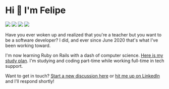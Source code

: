 # Hi 👋 I'm Felipe

<a href="https://www.linkedin.com/in/fpsvogel" alt="LinkedIn"><img src="https://img.shields.io/badge/LinkedIn-blue?style=for-the-badge&logo=linkedin" /></a>
<a href="https://www.polywork.com/fpsvogel" alt="Polywork"><img src="https://img.shields.io/badge/Polywork-blueviolet?style=for-the-badge&logo=polywork" /></a>
<a href="https://fpsvogel.com" alt="Felipe's blog"><img src="https://img.shields.io/badge/🐤-My%20Blog-555?style=for-the-badge" /></a>
<a href="https://twitter.com/fpsvogel" alt="Twitter"><img src="https://img.shields.io/badge/Twitter-1d9bf0?style=for-the-badge&logo=twitter&logoColor=white" /></a>

Have you ever woken up and realized that you're a teacher but you want to be a software developer? I did, and ever since June 2020 that's what I've been working toward.

I'm now learning Ruby on Rails with a dash of computer science. [Here is my study plan](https://github.com/fpsvogel/learn-ruby-and-cs). I'm studying and coding part-time while working full-time in tech support.

Want to get in touch? [Start a new discussion here](https://github.com/fpsvogel/fpsvogel/discussions) or [hit me up on LinkedIn](https://www.linkedin.com/in/fpsvogel) and I'll respond shortly!
